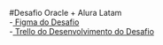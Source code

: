 #Desafio Oracle + Alura Latam
<br>
<span>-<a href="https://www.figma.com/file/tvFEYhVfZTjdJ5P24RGV21/Alura-Challenge---Desafio-1---L%C3%B3gica?node-id=0%3A1&t=SB3QQhQZ50jGNQjm-1"> Figma do Desafio</a></span><br>
<span>-<a href="https://trello.com/b/qncoBnSQ/decodificador-de-texto"> Trello do Desenvolvimento do Desafio</a></span>
